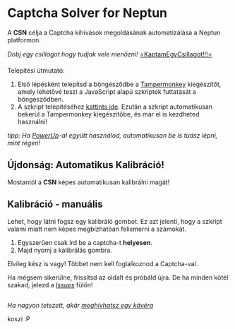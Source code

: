 # Captcha Solver for Neptun

A **CSN** célja a Captcha kihívások megoldásának automatizálása a Neptun platformon.


*Dobj egy csillagot hogy tudjak vele menőzni!* [⭐KaptamEgyCsillagot!!!⭐](https://coub.com/view/1uvg42)

Telepítési útmutató:
1. Első lépésként telepítsd a böngésződbe a [Tampermonkey](https://www.tampermonkey.net/) kiegészítőt, amely lehetővé teszi a JavaScript alapú szkriptek futtatását a böngésződben.
2. A szkript telepítéséhez [kattints ide](https://github.com/LetsUpdate/CSN/releases/latest/download/CSN.user.js). Ezután a szkript automatikusan bekerül a Tampermonkey kiegészítőbe, és már el is kezdheted használni!

*tipp: Ha [PowerUp](https://github.com/solymosi/npu)-al együtt használod, automatikusan be is tudsz lépni, mint régen!*

## Újdonság: Automatikus Kalibráció!

Mostantól a **CSN** képes automatikusan kalibrálni magát!

## Kalibráció - manuális
Lehet, hogy látni fogsz egy kalibráló gombot. Ez azt jelenti, hogy a szkript valami miatt nem képes megbízhatóan felismerni a számokat.
1. Egyszerűen csak írd be a captcha-t **helyesen**.
2. Majd nyomj a kalibrálás gombra.

Elvileg kész is vagy! Többet nem kell foglalkoznod a Captcha-val.

Ha mégsem sikerülne, frissítsd az oldalt és próbáld újra. De ha minden kötél szakad, jelezd a [*Issues*](https://github.com/LetsUpdate/CSN/issues) fülön!

##
*Ha nagyon tetszett, akár [meghívhatsz egy kávéra](https://ko-fi.com/red_official)*

koszi :P